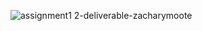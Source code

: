 ![assignment1 2-deliverable-zacharymoote](https://user-images.githubusercontent.com/55714414/132789379-0eca5493-d529-4082-baca-88255c9729b0.png)

